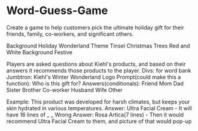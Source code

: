# Word-Guess-Game 
Create a game to help customers pick the ultimate holiday gift for their friends, family, co-workers, and significant others.

Background Holiday Wonderland Theme
Tinsel
Christmas Trees
Red and White Background
Festive


Players are asked questions about Kiehl's products, and based on their answers it recommends those products to the player.
Divs: for word bank
Jumbtron: Kiehl's Winter Wonderland Logo
Prompt(could make this a function): Who is this gift for?
Answers(conditionals): Friend
  Mom
  Dad
 Sister
 Brother
 Co-worker
 Husband
 Wife
Other
 
Example: This product was developed for harsh climates, but keeps your skin hydrated in various temperatures.
Answer: Ultra Facial Cream - It will have 16 lines of _ _
Wrong Answer: Rosa Artica(7 lines) - Then it would recommend Ultra Facial Cream to them, and picture of that would pop-up

